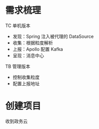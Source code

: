 # 需求梳理

TC 单机版本
- 发现：Spring 注入被代理的 DataSource
- 收集：根据粒度解析
- 上报：Apollo 配置 Kafka
- 呈现：消息中心

TB 管理版本
- 控制收集粒度
- 配置上报地址

# 创建项目

收到政务云
